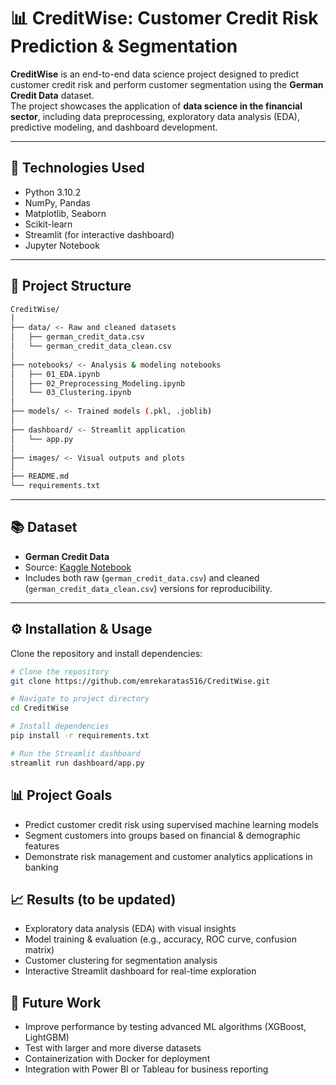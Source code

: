 # 📊 CreditWise: Customer Credit Risk Prediction & Segmentation

**CreditWise** is an end-to-end data science project designed to predict customer credit risk and perform customer segmentation using the **German Credit Data** dataset.  
The project showcases the application of **data science in the financial sector**, including data preprocessing, exploratory data analysis (EDA), predictive modeling, and dashboard development.

---

## 🚀 Technologies Used
- Python 3.10.2
- NumPy, Pandas
- Matplotlib, Seaborn
- Scikit-learn
- Streamlit (for interactive dashboard)
- Jupyter Notebook

---

## 📂 Project Structure
```bash
CreditWise/
│
├── data/ <- Raw and cleaned datasets
│   ├── german_credit_data.csv
│   └── german_credit_data_clean.csv
│
├── notebooks/ <- Analysis & modeling notebooks
│   ├── 01_EDA.ipynb
│   ├── 02_Preprocessing_Modeling.ipynb
│   └── 03_Clustering.ipynb
│
├── models/ <- Trained models (.pkl, .joblib)
│
├── dashboard/ <- Streamlit application
│   └── app.py
│
├── images/ <- Visual outputs and plots
│
├── README.md
└── requirements.txt
```
---

## 📚 Dataset
- **German Credit Data**  
- Source: [Kaggle Notebook](https://www.kaggle.com/code/heidarmirhajisadati/credit-risk-prediction-using-german-credit-data)  
- Includes both raw (`german_credit_data.csv`) and cleaned (`german_credit_data_clean.csv`) versions for reproducibility.

---

## ⚙️ Installation & Usage
Clone the repository and install dependencies:

```bash
# Clone the repository
git clone https://github.com/emrekaratas516/CreditWise.git

# Navigate to project directory
cd CreditWise

# Install dependencies
pip install -r requirements.txt

# Run the Streamlit dashboard
streamlit run dashboard/app.py
```

## 📊 Project Goals
- Predict customer credit risk using supervised machine learning models
- Segment customers into groups based on financial & demographic features
- Demonstrate risk management and customer analytics applications in banking

## 📈 Results (to be updated)
- Exploratory data analysis (EDA) with visual insights
- Model training & evaluation (e.g., accuracy, ROC curve, confusion matrix)
- Customer clustering for segmentation analysis
- Interactive Streamlit dashboard for real-time exploration

## 🔮 Future Work
- Improve performance by testing advanced ML algorithms (XGBoost, LightGBM)
- Test with larger and more diverse datasets
- Containerization with Docker for deployment
- Integration with Power BI or Tableau for business reporting